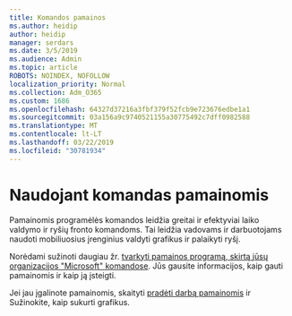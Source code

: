 ```yaml
---
title: Komandos pamainos
ms.author: heidip
author: heidip
manager: serdars
ms.date: 3/5/2019
ms.audience: Admin
ms.topic: article
ROBOTS: NOINDEX, NOFOLLOW
localization_priority: Normal
ms.collection: Adm_O365
ms.custom: 1686
ms.openlocfilehash: 64327d37216a3fbf379f52fcb9e723676edbe1a1
ms.sourcegitcommit: 03a156a9c9740521155a30775492c7dff0982588
ms.translationtype: MT
ms.contentlocale: lt-LT
ms.lasthandoff: 03/22/2019
ms.locfileid: "30781934"
---
```

# <a name="using-teams-shifts"></a>Naudojant komandas pamainomis

Pamainomis programėlės komandos leidžia greitai ir efektyviai laiko valdymo ir ryšių fronto komandoms. Tai leidžia vadovams ir darbuotojams naudoti mobiliuosius įrenginius valdyti grafikus ir palaikyti ryšį.

Norėdami sužinoti daugiau žr. [tvarkyti pamainos programą, skirtą jūsų organizacijos "Microsoft" komandose](https://docs.microsoft.com/en-us/microsoftteams/manage-the-shifts-app-for-your-organization-in-teams). Jūs gausite informacijos, kaip gauti pamainomis ir kaip ją įsteigti.

Jei jau įgalinote pamainomis, skaityti [pradėti darbą pamainomis](https://support.office.com/en-us/article/get-started-in-shifts-5f3e30d8-1821-4904-be26-c3cd25a497d6) ir Sužinokite, kaip sukurti grafikus.

